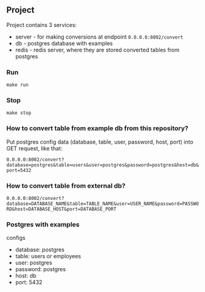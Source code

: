 ## Project
Project contains 3 services:
- server - for making conversions at endpoint `0.0.0.0:8002/convert`
- db - postgres database with examples
- redis - redis server, where they are stored converted tables from postgres

### Run
`make run`

### Stop
`make stop`

### How to convert table from example db from this repository?
Put postgres config data (database, table, user, password, host, port) into GET request, like that:

`0.0.0.0:8002/convert?database=postgres&table=users&user=postgres&password=postgres&host=db&port=5432`

### How to convert table from external db?
`0.0.0.0:8002/convert?database=DATABASE_NAME&table=TABLE_NAME&user=USER_NAME&password=PASSWORD&host=DATABASE_HOST&port=DATABASE_PORT`

### Postgres with examples
configs
- database: postgres
- table: users or employees
- user: postgres
- password: postgres
- host: db
- port: 5432
